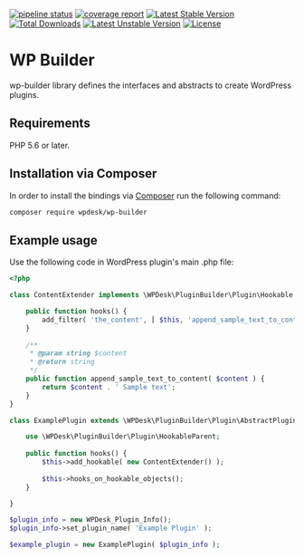 [![pipeline status](https://gitlab.com/wpdesk/wp-builder/badges/master/pipeline.svg)](https://gitlab.com/wpdesk/wp-builder/pipelines)
[![coverage report](https://gitlab.com/wpdesk/wp-builder/badges/master/coverage.svg?job=unit+test+lastest+coverage)](https://gitlab.com/wpdesk/wp-builder/commits/master)
[![Latest Stable Version](https://poser.pugx.org/wpdesk/wp-builder/v/stable)](https://packagist.org/packages/wpdesk/wp-builder)
[![Total Downloads](https://poser.pugx.org/wpdesk/wp-builder/downloads)](https://packagist.org/packages/wpdesk/wp-builder)
[![Latest Unstable Version](https://poser.pugx.org/wpdesk/wp-builder/v/unstable)](https://packagist.org/packages/wpdesk/wp-builder)
[![License](https://poser.pugx.org/wpdesk/wp-builder/license)](https://packagist.org/packages/wpdesk/wp-builder)

# WP Builder

wp-builder library defines the interfaces and abstracts to create WordPress plugins. 

## Requirements

PHP 5.6 or later.

## Installation via Composer

In order to install the bindings via [Composer](http://getcomposer.org/) run the following command:

```bash
composer require wpdesk/wp-builder
```

## Example usage

Use the following code in WordPress plugin's main .php file:

```php
<?php

class ContentExtender implements \WPDesk\PluginBuilder\Plugin\Hookable {

	public function hooks() {
		add_filter( 'the_content', [ $this, 'append_sample_text_to_content' ] );
	}
	
	/**
	 * @param string $content
	 * @return string
 	 */
	public function append_sample_text_to_content( $content ) {
		return $content . ' Sample text';
	}
}

class ExamplePlugin extends \WPDesk\PluginBuilder\Plugin\AbstractPlugin implements \WPDesk\PluginBuilder\Plugin\HookableCollection {

	use \WPDesk\PluginBuilder\Plugin\HookableParent;
	
	public function hooks() {
		$this->add_hookable( new ContentExtender() );
		
		$this->hooks_on_hookable_objects();
	}

}

$plugin_info = new WPDesk_Plugin_Info();
$plugin_info->set_plugin_name( 'Example Plugin' );

$example_plugin = new ExamplePlugin( $plugin_info ); 

```
